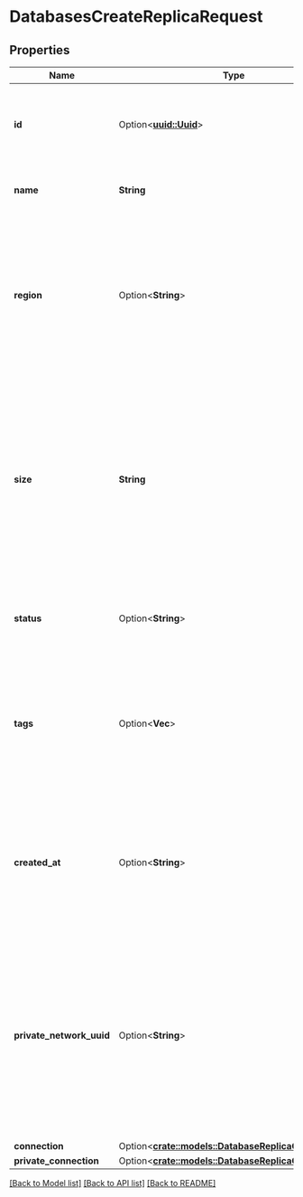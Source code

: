 # DatabasesCreateReplicaRequest

## Properties

Name | Type | Description | Notes
------------ | ------------- | ------------- | -------------
**id** | Option<[**uuid::Uuid**](uuid::Uuid.md)> | A unique ID that can be used to identify and reference a database replica. | [optional][readonly]
**name** | **String** | The name to give the read-only replicating | 
**region** | Option<**String**> | A slug identifier for the region where the read-only replica will be located. If excluded, the replica will be placed in the same region as the cluster. | [optional]
**size** | **String** | A slug identifier representing the size of the node for the read-only replica. The size of the replica must be at least as large as the node size for the database cluster from which it is replicating. | 
**status** | Option<**String**> | A string representing the current status of the database cluster. | [optional][readonly]
**tags** | Option<**Vec<String>**> | A flat array of tag names as strings to apply to the read-only replica after it is created. Tag names can either be existing or new tags. | [optional]
**created_at** | Option<**String**> | A time value given in ISO8601 combined date and time format that represents when the database cluster was created. | [optional][readonly]
**private_network_uuid** | Option<**String**> | A string specifying the UUID of the VPC to which the read-only replica will be assigned. If excluded, the replica will be assigned to your account's default VPC for the region. | [optional]
**connection** | Option<[**crate::models::DatabaseReplicaConnection**](database_replica_connection.md)> |  | [optional]
**private_connection** | Option<[**crate::models::DatabaseReplicaConnection**](database_replica_connection.md)> |  | [optional]

[[Back to Model list]](../README.md#documentation-for-models) [[Back to API list]](../README.md#documentation-for-api-endpoints) [[Back to README]](../README.md)


